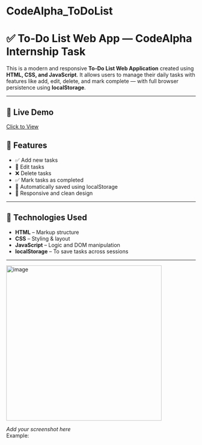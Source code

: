 # CodeAlpha_ToDoList
# ✅ To-Do List Web App — CodeAlpha Internship Task

This is a modern and responsive **To-Do List Web Application** created using **HTML, CSS, and JavaScript**. It allows users to manage their daily tasks with features like add, edit, delete, and mark complete — with full browser persistence using **localStorage**.

---

## 🔗 Live Demo
[Click to View](https://github.com/Alizay-08/CodeAlpha_ToDoList/)  

## 🚀 Features
- ✅ Add new tasks
- 📝 Edit tasks
- ❌ Delete tasks
- ✅ Mark tasks as completed
- 💾 Automatically saved using localStorage
- 📱 Responsive and clean design

---

## 🧠 Technologies Used
- **HTML** – Markup structure
- **CSS** – Styling & layout
- **JavaScript** – Logic and DOM manipulation
- **localStorage** – To save tasks across sessions

---
<img width="413" alt="image" src="https://github.com/user-attachments/assets/94474376-b5c9-4b8d-9da3-484962af1ea1" />



_Add your screenshot here_  
Example:
